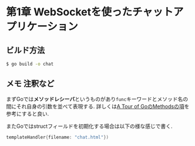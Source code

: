 # 第1章 WebSocketを使ったチャットアプリケーション


## ビルド方法

``` bash
$ go build -o chat
```

## メモ 注釈など

まずGoでは**メソッドレシーバ**というものがあり`func`キーワードとメソッド名の間にそれ自身の引数を並べて表現する.
詳しくは[A Tour of GoのMethodsの項](https://go-tour-jp.appspot.com/methods/1)を参考にすると良い.

またGoではstructフィールドを初期化する場合は以下の様な感じで書く.


```go
templateHandler{filename: "chat.html"})
```
